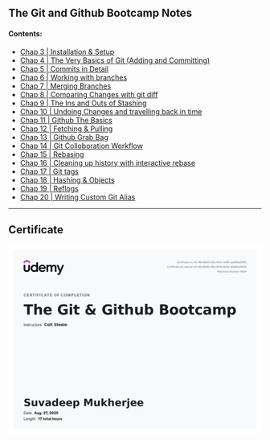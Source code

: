## The Git and Github Bootcamp Notes 

#### **Contents**:

- [Chap 3 | Installation & Setup](https://github.com/SuvadeepMukherjee/The-Git-and-Github-Bootcamp/tree/main/Chap%203%20%7C%20Installation%20%26%20Setup)
- [Chap 4 | The Very Basics of Git (Adding and Committing)](https://github.com/SuvadeepMukherjee/The-Git-and-Github-Bootcamp/tree/main/Chap%204%20%7C%20The%20Very%20Basics%20oF%20Git%20-%20Adding%20%26%20Committing)
- [Chap 5 | Commits in Detail](https://github.com/SuvadeepMukherjee/The-Git-and-Github-Bootcamp/tree/main/Anki%20Notes/Chap%205%20%7C%20Commits%20in%20details)
- [Chap 6 | Working with branches](https://github.com/SuvadeepMukherjee/The-Git-and-Github-Bootcamp/tree/main/Chap%206%20%7C%20Working%20with%20branches)
- [Chap 7 | Merging Branches](https://github.com/SuvadeepMukherjee/The-Git-and-Github-Bootcamp/tree/main/Chap%207%20%7C%20%20Merging%20Branches)
- [Chap 8 | Comparing Changes with git diff](https://github.com/SuvadeepMukherjee/The-Git-and-Github-Bootcamp/tree/main/Chap%208%20%7C%20Comparing%20Changes%20with%20git%20diff)
- [Chap 9 | The Ins and Outs of Stashing](https://github.com/SuvadeepMukherjee/The-Git-and-Github-Bootcamp/tree/main/Chap%209%20%7C%20The%20Ins%20and%20Outs%20Of%20Stashing)
- [Chap 10 | Undoing Changes and travelling back in time](https://github.com/SuvadeepMukherjee/The-Git-and-Github-Bootcamp/tree/main/Chap%2010%20%7C%20Undoing%20Changes%20%26%20Time%20Travelling)
- [Chap 11 | Github The Basics](https://github.com/SuvadeepMukherjee/The-Git-and-Github-Bootcamp/tree/main/Chap%2011%20%7C%20Github%20The%20Basics)
- [Chap 12 | Fetching & Pulling](https://github.com/SuvadeepMukherjee/The-Git-and-Github-Bootcamp/tree/main/Chap%2012%20%7C%20Fetching%20%26%20Pulling)
- [Chap 13 | Github Grab Bag](https://github.com/SuvadeepMukherjee/The-Git-and-Github-Bootcamp/tree/main/Chap%2013%20%7C%20Github%20Grab%20Bag%20%3A%20Odds%20%26%20Ends)
- [Chap 14 | Git Colloboration Workflow](https://github.com/SuvadeepMukherjee/The-Git-and-Github-Bootcamp/tree/main/Chap%2014%20%7C%20Git%20Collaboration%20Workflows)
- [Chap 15 | Rebasing](https://github.com/SuvadeepMukherjee/The-Git-and-Github-Bootcamp/tree/main/Chap%2015%20%7C%20Rebasing)
- [Chap 16 | Cleaning up history with interactive rebase](https://github.com/SuvadeepMukherjee/The-Git-and-Github-Bootcamp/tree/main/Chap%2016%20%7C%20Cleaning%20Up%20History%20with%20Interactive%20Rebase)
- [Chap 17 | Git tags](https://github.com/SuvadeepMukherjee/The-Git-and-Github-Bootcamp/tree/main/Chap%2017%20%7C%20Git%20Tags%20(%20Marking%20important%20Moment%20in%20History))
- [Chap 18 | Hashing & Objects]()
- [Chap 19 | Reflogs](https://github.com/SuvadeepMukherjee/The-Git-and-Github-Bootcamp/tree/main/Chap%2019%20%7C%20Reflogs%20%3A%20Retrieving%20%22Lost%22%20Work)
- [Chap 20 | Writing Custom Git Alias](https://github.com/SuvadeepMukherjee/The-Git-and-Github-Bootcamp/tree/main/Chap%2020%20%7C%20Writing%20Custom%20Git%20Alias)

------

## Certificate 

![certificate](./Assets/certificate.jpg)
